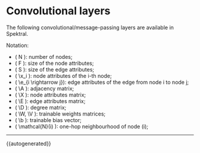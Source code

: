 # Convolutional layers

The following convolutional/message-passing layers are available in Spektral.

Notation:

- \( N \): number of nodes;
- \( F \): size of the node attributes;
- \( S \): size of the edge attributes;
- \( \x_i \): node attributes of the i-th node;
- \( \e_{i \rightarrow j}\): edge attributes of the edge from node i to node j;
- \( \A \): adjacency matrix;
- \( \X \): node attributes matrix;
- \( \E \): edge attributes matrix;
- \( \D \): degree matrix;
- \( \W, \V \): trainable weights matrices;
- \( \b \): trainable bias vector;
- \( \mathcal{N}(i) \): one-hop neighbourhood of node \(i\); 

---

{{autogenerated}}
